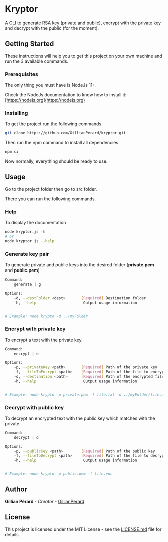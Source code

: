 # Kryptor

A CLI to generate RSA key (private and public), encrypt with the private key and decrypt with the public (for the moment).

## Getting Started

These instructions will help you to get this project on your own machine and run the 3 available commands.

### Prerequisites

The only thing you must have is NodeJs 11+.

Check the NodeJs documentation to know how to install it: [https://nodejs.org](https://nodejs.org)

### Installing

To get the project run the following commands

```sh
git clone https://github.com/GillianPerard/kryptor.git
```

Then run the npm command to install all dependencies

```sh
npm ci
```

Now normally, everything should be ready to use.


## Usage

Go to the project folder then go to src folder.

There you can run the following commands.

### Help

To display the documentation

```sh
node kryptor.js -h
# or
node kryptor.js --help
```

### Generate key pair

To generate private and public keys into the desired folder (**private.pem** and **public.pem**)

```sh
Command:
    generate | g

Options:
    -d, --destFolder <dest>       [Required] Destination folder
    -h, --help                     Output usage information


# Example: node krypto -d ../myFolder
```

### Encrypt **with private key**

To encrypt a text with the private key.

```sh
Command:
    encrypt | e

Options:
    -p, --privateKey <path>       [Required] Path of the private key
    -f, --fileToEncrypt <path>    [Required] Path of the file to encrypt
    -d, --destination <path>      [Required] Path of the encrypted file
    -h, --help                     Output usage information


# Example: node krypto -p private.pem -f file.txt -d ../myFolder/file.enc
```

### Decrypt **with public key**

To decrypt an encrypted text with the public key which matches with the private.

```sh
Command:
    decrypt | d

Options:
    -p, --publicKey <path>        [Required] Path of the public key
    -f, --fileToDecrypt <path>    [Required] Path of the file to decrypt
    -h, --help                     Output usage information


# Example: node krypto -p public.pem -f file.enc
```

## Author

**Gillian Pérard** - *Creator* - [GillianPerard](https://github.com/GillianPerard)

## License

This project is licensed under the MIT License - see the [LICENSE.md](LICENSE.md) file for details